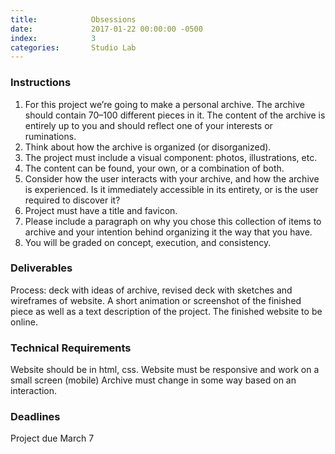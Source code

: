 ```yaml
---
title:            Obsessions
date:             2017-01-22 00:00:00 -0500
index:            3
categories:       Studio Lab
---
```

### Instructions

1. For this project we’re going to make a personal archive. The archive should contain 70–100 different pieces in it. The content of the archive is entirely up to you and should reflect one of your interests or ruminations.
2. Think about how the archive is organized (or disorganized).
3. The project must include a visual component: photos, illustrations, etc.
4. The content can be found, your own, or a combination of both.
5. Consider how the user interacts with your archive, and how the archive is experienced. Is it immediately accessible in its entirety, or is the user required to discover it?
6. Project must have a title and favicon.
7. Please include a paragraph on why you chose this collection of items to archive and your intention behind organizing it the way that you have.
8. You will be graded on concept, execution, and consistency.


### Deliverables

Process: deck with ideas of archive, revised deck with sketches and wireframes of website. A short animation or screenshot of the finished piece as well as a text description of the project. The finished website to be online.

### Technical Requirements

Website should be in html, css.
Website must be responsive and work on a small screen (mobile)
Archive must change in some way based on an interaction.


### Deadlines

Project due March 7


